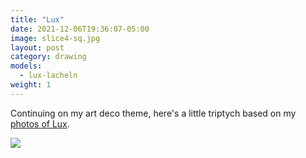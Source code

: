 ```yaml
---
title: "Lux"
date: 2021-12-06T19:36:07-05:00
image: slice4-sq.jpg
layout: post
category: drawing
models:
  - lux-lacheln
weight: 1
---
```


Continuing on my art deco theme, here's a little triptych based on my [photos of
Lux](/photos/lux/).

[![]({{site.static}}{{page.url}}Lux-triptych-sm.jpg)]({{site.static}}{{page.url}}Lux-triptych.jpg)